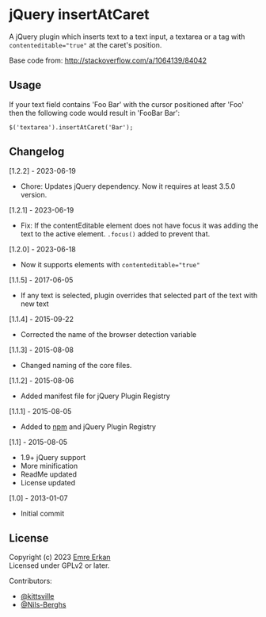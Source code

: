 # jQuery insertAtCaret

A jQuery plugin which inserts text to a text input, a textarea or a tag with 
`contenteditable="true"` at the caret's position.

Base code from: http://stackoverflow.com/a/1064139/84042

## Usage

If your text field contains 'Foo Bar' with the cursor positioned after 'Foo' 
then the following code would result in 'FooBar Bar':

```
$('textarea').insertAtCaret('Bar');
```

## Changelog

[1.2.2] - 2023-06-19

* Chore: Updates jQuery dependency. Now it requires at least 3.5.0 version.

[1.2.1] - 2023-06-19

* Fix: If the contentEditable element does not have focus it was adding the text
  to the active element. `.focus()` added to prevent that.

[1.2.0] - 2023-06-18

* Now it supports elements with `contenteditable="true"`

[1.1.5] - 2017-06-05

* If any text is selected, plugin overrides that selected part of the text with new text

[1.1.4] - 2015-09-22

* Corrected the name of the browser detection variable

[1.1.3] - 2015-08-08

* Changed naming of the core files.

[1.1.2] - 2015-08-06

* Added manifest file for jQuery Plugin Registry

[1.1.1] - 2015-08-05

* Added to [npm](https://www.npmjs.com/package/insert-at-caret) and jQuery Plugin Registry

[1.1] - 2015-08-05

* 1.9+ jQuery support
* More minification
* ReadMe updated
* License updated

[1.0] - 2013-01-07

* Initial commit

## License

Copyright (c) 2023 [Emre Erkan](http://www.karalamalar.net/)  
Licensed under GPLv2 or later.

Contributors:

- [@kittsville](https://github.com/kittsville)
- [@Nils-Berghs](https://github.com/Nils-Berghs)